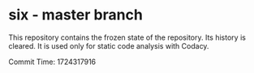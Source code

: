# six - master branch

This repository contains the frozen state of the repository.
Its history is cleared. It is used only for static code
analysis with Codacy.

Commit Time: 1724317916